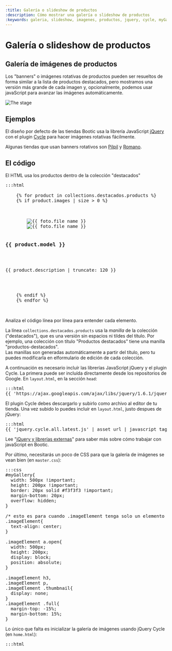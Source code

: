 ```yaml
---
:title: Galería o slideshow de productos
:description: Cómo mostrar una galería o slideshow de productos
:keywords: galeria, slideshow, imagenes, productos, jquery, cycle, myGallery, banner
---
```


# Galería o slideshow de productos

<h2 id="galerias">Galería de imágenes de productos</h2>

Los "banners" o imágenes rotativas de productos pueden ser resueltos de forma similar a la lista de productos destacados, pero mostramos una versión más grande de cada imagen y, opcionalmente, podemos usar javaScript para avanzar las ímágenes automáticamente.

<img src="<%= img('/img/themes/the_stage.png').thumb('640x').url %>" alt="The stage" />

## Ejemplos

El diseño por defecto de las tiendas Bootic usa la librería JavaScript [jQuery](http://jquery.com/) con el plugin [Cycle](http://jquery.malsup.com/cycle/) para hacer imágenes rotativas fácilmente.

Algunas tiendas que usan banners rotativos son [Pilpil](http://www.pilpil.cl) y [Romano](http://www.romano.cl).

## El código

El HTML usa los productos dentro de la colección "destacados"

<pre>:::html
<div id="myGallery">
    {% for product in collections.destacados.products %}
    {% if product.images | size > 0 %}
      <div class="imageElement">
        <a href="{{ product.url }}" title="Ver m&aacute;s" class="open"></a>
        <img src="{{ product.first_image.medium }}" class="full" alt="{{ foto.file_name }}" />
        <img src="{{ product.first_image.thumbnail }}" class="thumbnail" alt="{{ foto.file_name }}" />
        <h3>{{ product.model }}</h3>
        <p>{{ product.description | truncate: 120 }}</p>
      </div>
    {% endif %}
    {% endfor %}
  </div><!-- /myGallery -->
</pre>

Analiza el código línea por línea para entender cada elemento.

<div class="note tip">
  La línea <code>collections.destacados.products</code> usa la <em>manilla</em> de la colección ("destacados"), que es una versión sin espacios ni tildes del título. Por ejemplo, una colección con título "Productos destacados" tiene una manilla "productos-destacados".<br />
  Las manillas son generadas automáticamente a partir del título, pero tu puedes modificarla en elformulario de edición de cada colección.
</div>

A continuación es necesario incluír las librerías JavaScript jQuery y el plugin Cycle. La primera puede ser incluída directamente desde los repositorios de Google. En <code>layout.html</code>, en la sección <code>head</code>:

<pre>:::html
{{ 'https://ajax.googleapis.com/ajax/libs/jquery/1.6.1/jquery.min.js' | javascript_tag }}
</pre>

El plugin Cycle debes descargarlo y subirlo como archivo al editor de tu tienda. Una vez subido lo puedes incluír en <code>layout.html</code>, justo despues de jQuery:

<pre>:::html
{{ 'jquery.cycle.all.latest.js' | asset_url | javascript_tag }}
</pre>

<div class="note tip">
  Lee "<a href="/es/diseno/librerias/librerias-externas">jQuery y librerías externas</a>" para saber más sobre cómo trabajar con javaScript en Bootic.
</div>

Por último, necesitarás un poco de CSS para que la galería de imágenes se vean bien (en <code>master.css</code>):

<pre>:::css
#myGallery{
  width: 500px !important;
  height: 200px !important;
  border: 20px solid #f3f3f3 !important;
  margin-bottom: 20px;
  overflow: hidden;
}

/* esto es para cuando .imageElement tenga solo un elemento */
.imageElement{
  text-align: center;
}

.imageElement a.open{
  width: 500px;
  height: 200px;
  display: block;
  position: absolute;
}

.imageElement h3,
.imageElement p,
.imageElement .thumbnail{
  display: none;
}
.imageElement .full{
  margin-top: -15%;
  margin-bottom: 15%;
}
</pre>

Lo único que falta es inicializar la galería de imágenes usando jQuery Cycle (en <code>home.html</code>):

<pre>:::html
<script type='text/javascript' charset='utf-8'>
  $(function () {
    $('#myGallery').cycle({
      fx: 'fade' // choose your transition type, ex: fade, scrollUp, shuffle, etc...
    });
  });
</script>
</pre>
